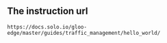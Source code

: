 ## The instruction url
```
https://docs.solo.io/gloo-edge/master/guides/traffic_management/hello_world/
```